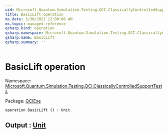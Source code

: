```yaml
---
uid: Microsoft.Quantum.Simulation.Testing.QCI.ClassicallyControlledSupportTests.BasicLift
title: BasicLift operation
ms.date: 3/30/2021 12:00:00 AM
ms.topic: managed-reference
qsharp.kind: operation
qsharp.namespace: Microsoft.Quantum.Simulation.Testing.QCI.ClassicallyControlledSupportTests
qsharp.name: BasicLift
qsharp.summary: ''
---
```


# BasicLift operation

Namespace: [Microsoft.Quantum.Simulation.Testing.QCI.ClassicallyControlledSupportTests](xref:Microsoft.Quantum.Simulation.Testing.QCI.ClassicallyControlledSupportTests)

Package: [QCIExe](https://nuget.org/packages/QCIExe)




```qsharp
operation BasicLift () : Unit
```


## Output : [Unit](xref:microsoft.quantum.lang-ref.unit)


